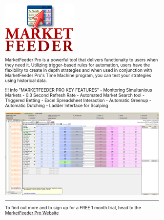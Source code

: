 ![Market Feeder Pro](./img/MarketFeeder.png)


MarketFeeder Pro is a powerful tool that delivers functionaity to users when they need it. Utilizing trigger-based rules for automation, users have the flexibility to create in depth strategies and when used in conjunction with MarketFeeder Pro's Time Machine program, you can test your strategies using historical data. 


!!! info "MARKETFEEDER PRO KEY FEATURES"
    - Monitoring Simultanious Markets
    - 0.3 Second Refresh Rate
    - Automated Market Search tool
    - Triggered Betting
    - Excel Spreadsheet Interaction
    - Automatic Greenup
    - Automatic Dutching
    - Ladder Interface for Scalping

![MarketFeeder Pro](./img/MarketFeederPro.png)   

---

To find out more and to sign up for a FREE 1 month trial, head to the [MarketFeeder Pro Website](https://marketfeeder.co.uk/buy/)
